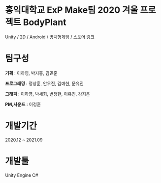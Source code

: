 # 홍익대학교 ExP Make팀 2020 겨울 프로젝트 BodyPlant
Unity / 2D / Android / 방치형게임 / [스토어 링크](https://play.google.com/store/apps/details?id=com.ExPStudio.BodyPlant)

# 팀구성 
**기획** : 이하영, 박지홍, 김민준 
 
**프로그래밍** : 정상훈, 안우진, 김예현, 문유진

**그래픽** : 이하영, 박세희, 변정한, 이유진, 강지은
 
**PM,사운드** : 이정훈

# 개발기간
2020.12 ~ 2021.09

# 개발툴
Unity Engine
C#

